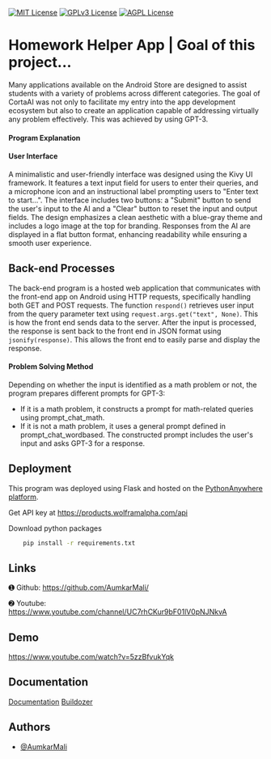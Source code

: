 


[![MIT License](https://img.shields.io/badge/License-MIT-green.svg)](https://choosealicense.com/licenses/mit/)
[![GPLv3 License](https://img.shields.io/badge/License-GPL%20v3-yellow.svg)](https://opensource.org/licenses/)
[![AGPL License](https://img.shields.io/badge/license-AGPL-blue.svg)](http://www.gnu.org/licenses/agpl-3.0)


# Homework Helper App | Goal of this project...

Many applications available on the Android Store are designed to assist students with a variety of problems across different categories. The goal of CortaAI was not only to facilitate my entry into the app development ecosystem but also to create an application capable of addressing virtually any problem effectively. This was achieved by using GPT-3.

#### Program Explanation

#### User Interface

A minimalistic and user-friendly interface was designed using the Kivy UI framework. It features a text input field for users to enter their queries, and a microphone icon and an instructional label prompting users to "Enter text to start...". The interface includes two buttons: a "Submit" button to send the user's input to the AI and a "Clear" button to reset the input and output fields. The design emphasizes a clean aesthetic with a blue-gray theme and includes a logo image at the top for branding. Responses from the AI are displayed in a flat button format, enhancing readability while ensuring a smooth user experience.

## Back-end Processes

The back-end program is a hosted web application that communicates with the front-end app on Android using HTTP requests, specifically handling both GET and POST requests. The function `respond()` retrieves user input from the query parameter text using `request.args.get("text", None)`. This is how the front end sends data to the server. After the input is processed, the response is sent back to the front end in JSON format using `jsonify(response)`. This allows the front end to easily parse and display the response.

#### Problem Solving Method
Depending on whether the input is identified as a math problem or not, the program prepares different prompts for GPT-3:
- If it is a math problem, it constructs a prompt for math-related queries using prompt_chat_math.
- If it is not a math problem, it uses a general prompt defined in prompt_chat_wordbased.
The constructed prompt includes the user's input and asks GPT-3 for a response.


## Deployment
This program was deployed using Flask and hosted on the [PythonAnywhere platform](https://www.pythonanywhere.com/).

Get API key at https://products.wolframalpha.com/api

Download python packages

```bash
    pip install -r requirements.txt
```

## Links

➊ Github: https://github.com/AumkarMali/

➋ Youtube: https://www.youtube.com/channel/UC7rhCKur9bF01lV0pNJNkvA
## Demo

https://www.youtube.com/watch?v=5zzBfvukYqk

## Documentation

[Documentation](hhttps://reference.wolfram.com/language/ref/WolframAlpha)
[Buildozer](https://readthedocs.org/projects/buildozer/downloads/pdf/latest/#:~:text=Buildozer%20manages%20a%20file%20named,Android%2C%20iOS%2C%20and%20more)


## Authors

- [@AumkarMali](https://www.github.com/AumkarMali)

